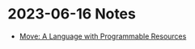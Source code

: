 # 2023-06-16 Notes

- [Move: A Language with Programmable Resources](https://diem-developers-components.netlify.app/papers/diem-move-a-language-with-programmable-resources/2020-05-26.pdf)